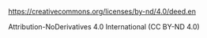 https://creativecommons.org/licenses/by-nd/4.0/deed.en

Attribution-NoDerivatives 4.0 International (CC BY-ND 4.0)
